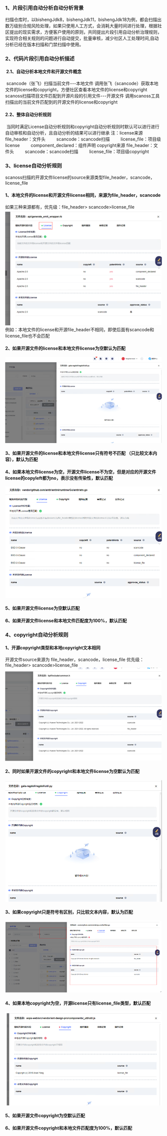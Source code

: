 ### 1、片段引用自动分析自动分析背景
扫描仓库时，以bishengJdk8，bishengJdk11，bishengJdk18为例，都会扫描出数万级别合规风险处理，如果只使用人工方式，会消耗大量时间进行处理，根据社区提出的现实需求，方便客户使用的原则，共同提出片段引用自动分析治理规则，实现符合相关规则的问题进行自动提交，批量审核，减少社区人工处理时间,自动分析已经在版本扫描和门禁扫描中使用。
 ### 2、代码片段引用自动分析描述
####  2.1、自动分析本地文件和开源文件概念
 scancode（张飞）扫描当前文件---本地文件
调用张飞（scancode）获取本地文件的license和copyright，方便社区查看本地文件的license和copyright
scanoss扫描项目文件匹配到开源片段的引用文件---开源文件
调用scanoss工具扫描出的当前文件匹配到的开源文件的license和copyright
####  2.2、整体自动分析规则
 当同时满足License自动分析规则和copyright自动分析规则时默认可以进行进行自动审核和自动分析，且自动分析的结果可以进行继承
注：license来源
        file_header：文件头
        scancode：scancode扫描
        license_file：项目级license
        component_declared：组件声明
   copyright来源
        file_header：文件头
        scancode：scancode扫描
        license_file：项目级copyright
### 3、license自动分析规则
  scanoss扫描的开源文件license的source来源类型file_header，scancode，license_file
#### 1、本地文件的license和开源文件license相同，来源为file_header，scancode
如果三种来源都有，优先级：file_header> scancode>license_file
![输入图片说明](picture/%E8%87%AA%E5%8A%A8%E5%88%86%E6%9E%90/detail1.jpg)
例如：本地文件的license和开源file_header不相同，即使后面有scancode和license_file也不会匹配
#### 2、如果开源文件的license和本地文件license为空默认为匹配
![输入图片说明](picture/%E8%87%AA%E5%8A%A8%E5%88%86%E6%9E%90/detail2.jpg)
#### 3、如果开源文件的license和本地文件license只有符号不匹配 （只比较文本内容），默认为匹配

#### 4、如果本地文件license为空，开源文件license不为空，但是对应的开源文件license的copyleft都为no，表示没有传染性，默认匹配
![输入图片说明](picture/%E8%87%AA%E5%8A%A8%E5%88%86%E6%9E%90/detail3.jpg)
#### 5、如果开源文件license为空默认匹配
#### 6、如果开源文件license和本地文件匹配度为100%，默认匹配
### 4、copyright自动分析规则
#### 1、开源copyright类型和本地copyright文本相同
开源文件source来源为 file_header，scancode，license_file
优先级：file_header> scancode>license_file
![输入图片说明](picture/%E8%87%AA%E5%8A%A8%E5%88%86%E6%9E%90/detail4.jpg)
#### 2、同时如果开源文件的copyright和本地文件license为空默认为匹配
![输入图片说明](picture/%E8%87%AA%E5%8A%A8%E5%88%86%E6%9E%90/detail5.jpg)
#### 3、如果copyright只是符号有区别，只比较文本内容，默认为匹配
![输入图片说明](picture/%E8%87%AA%E5%8A%A8%E5%88%86%E6%9E%90/detail6.jpg)
#### 4、如果本地copyright为空，开源license只有license_file类型，默认匹配
![输入图片说明](picture/%E8%87%AA%E5%8A%A8%E5%88%86%E6%9E%90/detail7.jpg)
#### 5、如果开源文件copyright为空默认匹配
#### 6、如果开源文件copyright和本地文件匹配度为100%，默认匹配